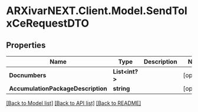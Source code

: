 # ARXivarNEXT.Client.Model.SendToIxCeRequestDTO
## Properties

Name | Type | Description | Notes
------------ | ------------- | ------------- | -------------
**Docnumbers** | **List&lt;int?&gt;** |  | [optional] 
**AccumulationPackageDescription** | **string** |  | [optional] 

[[Back to Model list]](../README.md#documentation-for-models) [[Back to API list]](../README.md#documentation-for-api-endpoints) [[Back to README]](../README.md)

